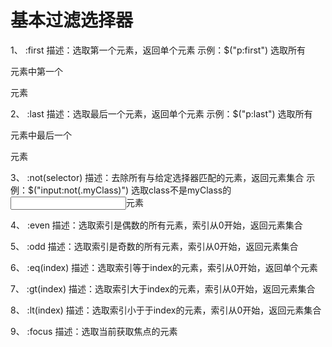 # 基本过滤选择器

1、 :first
描述：选取第一个元素，返回单个元素
示例：$("p:first") 选取所有 <p>元素中第一个 <p>元素

2、 :last
描述：选取最后一个元素，返回单个元素
示例：$("p:last") 选取所有 <p>元素中最后一个<p>元素

3、 :not(selector)
描述：去除所有与给定选择器匹配的元素，返回元素集合
示例：$("input:not(.myClass)") 选取class不是myClass的<input>元素

4、 :even
描述：选取索引是偶数的所有元素，索引从0开始，返回元素集合

5、 :odd
描述：选取索引是奇数的所有元素，索引从0开始，返回元素集合

6、 :eq(index)
描述：选取索引等于index的元素，索引从0开始，返回单个元素

7、 :gt(index)
描述：选取索引大于index的元素，索引从0开始，返回元素集合

8、 :lt(index)
描述：选取索引小于于index的元素，索引从0开始，返回元素集合

9、 :focus
描述：选取当前获取焦点的元素